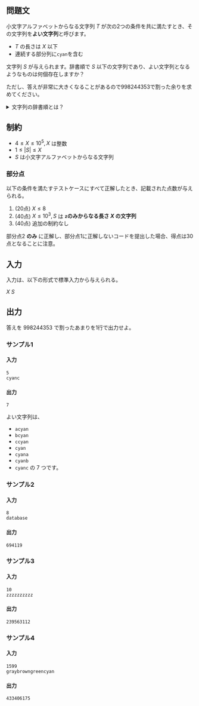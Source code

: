 ## 問題文

小文字アルファベットからなる文字列 $T$ が次の2つの条件を共に満たすとき、その文字列を**よい文字列**と呼びます。
- $T$ の長さは $X$ 以下
- 連続する部分列に`cyan`を含む

文字列 $S$ が与えられます。辞書順で $S$ 以下の文字列であり、よい文字列となるようなものは何個存在しますか？

ただし、答えが非常に大きくなることがあるので$998244353$で割った余りを求めてください。

<details><summary>文字列の辞書順とは？</summary>

文字列 $A = A_1A_2\cdots A_{|A|}$ が文字列 $B = B_1B_2\cdots B_{|B|}$ より**辞書順で小さい**とは、以下の $2$ つのうちどちらかが成り立つ場合にいいます。ここで、 $|A|, |B|$ はそれぞれ $A, B$ の文字列の長さを表します。
- $|A| < |B|$ かつ $A_1A_2\cdots A_{|A|} = B_1B_2\cdots B_{|A|}$ である。
- ある整数 $1 \leq i \leq \min(|A|, |B|)$ が存在して、以下の $2$ つが成り立つ。
  - $A_1A_2\cdots A_{i-1} = B_1B_2\cdots B_{i-1}$
  - $A_i$ のほうが、アルファベット順で $B_i$ より前
</details>

## 制約

- $4 \leq X \leq 10^5, X$ は整数
- $1 \leq |S| \leq X$ 
- $S$ は小文字アルファベットからなる文字列

### 部分点
以下の条件を満たすテストケースにすべて正解したとき、記載された点数が与えられる。
1. (20点) $X \leq 8$
1. (40点) $X \leq 10^3, S$ は **`z`のみからなる長さ $X$ の文字列**
1. (40点) 追加の制約なし

部分点2 **のみ** に正解し、部分点1に正解しないコードを提出した場合、得点は30点となることに注意。

## 入力

入力は、以下の形式で標準入力から与えられる。
<div class="code-math">

$X$
$S$
</div>

## 出力

答えを $998244353$ で割ったあまりを1行で出力せよ。

### サンプル1
#### 入力
```
5
cyanc
```

#### 出力
```
7
```

よい文字列は、
- `acyan`
- `bcyan`
- `ccyan`
- `cyan`
- `cyana`
- `cyanb`
- `cyanc`
の $7$ つです。

### サンプル2
#### 入力
```
8
database
```

#### 出力
```
694119
```

### サンプル3
#### 入力
```
10
zzzzzzzzzz
```

#### 出力
```
239563112
```

### サンプル4
#### 入力
```
1599
graybrowngreencyan
```

#### 出力
```
433406175
```
